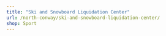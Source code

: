```yaml
---
title: "Ski and Snowboard Liquidation Center"
url: /north-conway/ski-and-snowboard-liquidation-center/
shop: Sport
---
```

